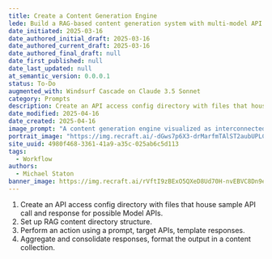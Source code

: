 ```yaml
---
title: Create a Content Generation Engine
lede: Build a RAG-based content generation system with multi-model API integration
date_initiated: 2025-03-16
date_authored_initial_draft: 2025-03-16
date_authored_current_draft: 2025-03-16
date_authored_final_draft: null
date_first_published: null
date_last_updated: null
at_semantic_version: 0.0.0.1
status: To-Do
augmented_with: Windsurf Cascade on Claude 3.5 Sonnet
category: Prompts
description: Create an API access config directory with files that house sample API call and response for possible Model APIs. Set up RAG content directory structure. Perform an action using a prompt, target APIs, template responses. Aggregate and consolidate responses, format the output in a content collection.
date_modified: 2025-04-16
date_created: 2025-04-16
image_prompt: "A content generation engine visualized as interconnected gears and pipelines, with AI icons, flowing data streams, and generated documents. Visuals include dashboards, content cards, and a sense of automated creativity."
portrait_image: "https://img.recraft.ai/-dGws7p6X3-drMarfmTAlST2aubUPLC425P0cll3EY0/rs:fit:1024:1820:0/raw:1/plain/abs://external/images/e32d92b7-d74d-4d5c-b06b-5d193f7459d4"
site_uuid: 4980f468-3361-41a9-a35c-025ab6c5d113
tags:
  - Workflow
authors:
  - Michael Staton
banner_image: https://img.recraft.ai/rVftI9zBExO5QXeD8Ud70H-nvEBVC8Dn9eBJDA5mgVo/rs:fit:1024:2048:0/raw:1/plain/abs://external/images/520f18eb-5223-4518-9a90-21555c945c10
---
```


1. Create an API access config directory with files that house sample API call and response for possible Model APIs. 
2. Set up RAG content directory structure. 
3. Perform an action using a prompt, target APIs, template responses. 
4. Aggregate and consolidate responses, format the output in a content collection.